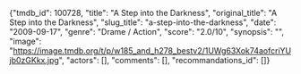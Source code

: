 {"tmdb_id": 100728, "title": "A Step into the Darkness", "original_title": "A Step into the Darkness", "slug_title": "a-step-into-the-darkness", "date": "2009-09-17", "genre": "Drame / Action", "score": "2.0/10", "synopsis": "", "image": "https://image.tmdb.org/t/p/w185_and_h278_bestv2/1UWg63Xok74aofcriYUjb0zGKkx.jpg", "actors": [], "comments": [], "recommandations_id": []}